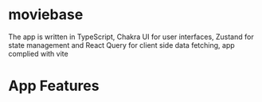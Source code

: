 # moviebase
 The app is written in TypeScript, Chakra UI for user interfaces, Zustand for state management and React Query for client side data fetching, app complied with vite
 
 
 # App Features 
